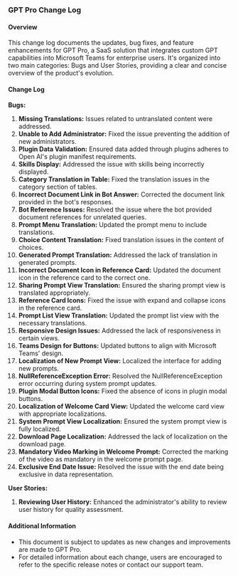 ### GPT Pro Change Log

#### Overview
This change log documents the updates, bug fixes, and feature enhancements for GPT Pro, a SaaS solution that integrates custom GPT capabilities into Microsoft Teams for enterprise users. It's organized into two main categories: Bugs and User Stories, providing a clear and concise overview of the product's evolution.

#### Change Log

**Bugs:**
1. **Missing Translations:** Issues related to untranslated content were addressed.
2. **Unable to Add Administrator:** Fixed the issue preventing the addition of new administrators.
3. **Plugin Data Validation:** Ensured data added through plugins adheres to Open AI's plugin manifest requirements.
4. **Skills Display:** Addressed the issue with skills being incorrectly displayed.
5. **Category Translation in Table:** Fixed the translation issues in the category section of tables.
6. **Incorrect Document Link in Bot Answer:** Corrected the document link provided in the bot's responses.
7. **Bot Reference Issues:** Resolved the issue where the bot provided document references for unrelated queries.
8. **Prompt Menu Translation:** Updated the prompt menu to include translations.
9. **Choice Content Translation:** Fixed translation issues in the content of choices.
10. **Generated Prompt Translation:** Addressed the lack of translation in generated prompts.
11. **Incorrect Document Icon in Reference Card:** Updated the document icon in the reference card to the correct one.
12. **Sharing Prompt View Translation:** Ensured the sharing prompt view is translated appropriately.
13. **Reference Card Icons:** Fixed the issue with expand and collapse icons in the reference card.
14. **Prompt List View Translation:** Updated the prompt list view with the necessary translations.
15. **Responsive Design Issues:** Addressed the lack of responsiveness in certain views.
16. **Teams Design for Buttons:** Updated buttons to align with Microsoft Teams' design.
17. **Localization of New Prompt View:** Localized the interface for adding new prompts.
18. **NullReferenceException Error:** Resolved the NullReferenceException error occurring during system prompt updates.
19. **Plugin Modal Button Icons:** Fixed the absence of icons in plugin modal buttons.
20. **Localization of Welcome Card View:** Updated the welcome card view with appropriate localizations.
21. **System Prompt View Localization:** Ensured the system prompt view is fully localized.
22. **Download Page Localization:** Addressed the lack of localization on the download page.
23. **Mandatory Video Marking in Welcome Prompt:** Corrected the marking of the video as mandatory in the welcome prompt page.
24. **Exclusive End Date Issue:** Resolved the issue with the end date being exclusive in data representation.

**User Stories:**
1. **Reviewing User History:** Enhanced the administrator's ability to review user history for quality assessment.

#### Additional Information
- This document is subject to updates as new changes and improvements are made to GPT Pro.
- For detailed information about each change, users are encouraged to refer to the specific release notes or contact our support team.

<Intercom />
<Hubspot />
<Clarity />
<GoogleAnalytics />